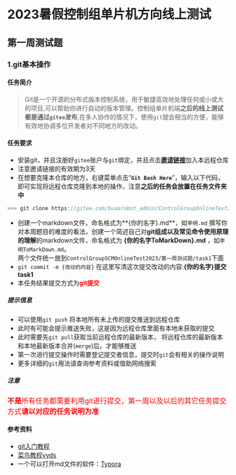 # 2023暑假控制组单片机方向线上测试

## 第一周测试题

### 1.git基本操作

#### 任务简介

> Git是一个开源的分布式版本控制系统，用于敏捷高效地处理任何或小或大的项目,可以帮助你进行自动的版本管理。控制组单片机端**之后的线上测试都是通过`gitee`发布**,在多人协作的情况下，使用`git`就会相当的方便，能够有效地协调多位开发者对不同地方的改动。

#### 任务要求

- 安装git，并且注册好`gitee`账户与`git`绑定，并且点击[**邀请链接**](https://gitee.com/buaarobot_admin/ControlGroupOnlineTest2023/invite_link?invite=a52b4b8233cdc27b4908272c9dc1ff6e99e49af97d700d63b7993663152babc580fd2afce6134a2c03eac9232b9ccfc5)加入本远程仓库
- 注意邀请链接的有效期为3天
- 在想要克隆本仓库的地方，右键菜单点击“**`Git Bash Here`**”，输入以下代码，即可实现将远程仓库克隆到本地的操作，注意**之后的任务会放置在任务文件夹中**

```c
>>> git clone https://gitee.com/buaarobot_admin/ControlGroupOnlineTest2023.git
```

- 创建一个markdown文件，命名格式为**{你的名字}.md**，如`李明.md`  撰写你对本周题目的难度的看法，创建一个简述自己对**git组成以及常见命令使用原理的理解**的markdown文件，命名格式为 **{你的名字ToMarkDown}.md** ，如`李明ToMarkDown.md`。  
  两个文件统一放到`ControlGroupSCMOnlineTest2023/第一周测试题/task1`下面  
- `git commit -m {改动的内容}` 在这里写清这次提交改动的内容:**{你的名字}提交task1**   
- 本任务结果提交方式为<font color='red'>**git提交**</font>   

##### 提示信息

- 可以使用`git push` 将本地所有未上传的提交推送到远程仓库
- 此时有可能会提示推送失败，这是因为远程仓库里面有本地未获取的提交
- 此时需要先`git pull`获取当前远程仓库的最新版本， 将远程仓库的最新版本和本地最新版本合并(`merge`)后，才能够推送 
- 第一次进行提交操作时需要登记提交者信息，提交时`git`会有相关的操作说明
- 更多详细的`git`用法请查询参考资料或借助网络搜索  

##### 注意

<font color="red" size=3>**不是**所有任务都需要利用git进行提交，第一周以及以后的其它任务提交方式**请以对应的任务说明为准**</font>

#### 参考资料

- [<u>git入门教程</u>](https://www.cnblogs.com/imyalost/p/8762522.html)
- [菜鸟教程yyds](https://www.runoob.com/git/git-tutorial.html)
- 一个可以打开md文件的软件：[Typora](https://bhpan.buaa.edu.cn:443/link/5D15F20C387C3E8D482B1A2AF01EC387)



